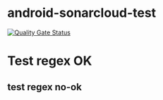 ﻿# android-sonarcloud-test

[![Quality Gate Status](https://sonarcloud.io/api/project_badges/measure?project=javiercaparo_android-sonarcloud-test&metric=alert_status&token=d2b10f7b592f23de4f7023ac5de6ed385709a797)](https://sonarcloud.io/summary/new_code?id=javiercaparo_android-sonarcloud-test)

# Test regex OK

## test regex no-ok 
